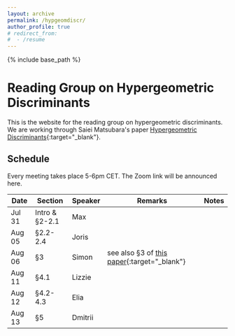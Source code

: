 ```yaml
---
layout: archive
permalink: /hypgeomdiscr/
author_profile: true
# redirect_from:
#  - /resume
---
```


{% include base_path %}

Reading Group on Hypergeometric Discriminants
======

This is the website for the reading group on hypergeometric discriminants. We are working through Saiei Matsubara's paper [Hypergeometric Discriminants](https://arxiv.org/abs/2505.13163){:target="_blank"}.

## Schedule 
Every meeting takes place 5-6pm CET. The Zoom link will be announced here.

| Date | Section | Speaker | Remarks | Notes |
| ---- | ------- | ------- | ------- | ----- |
| Jul 31 | Intro & §2-2.1 | Max | | |
| Aug 05 | §2.2-2.4 | Joris | | |
| Aug 06 | §3 | Simon | see also §3 of [this paper](https://arxiv.org/abs/2301.13579){:target="_blank"} | |
| Aug 11 | §4.1 | Lizzie | | |
| Aug 12 | §4.2-4.3 | Elia | | |
| Aug 13 | §5 | Dmitrii | | |
